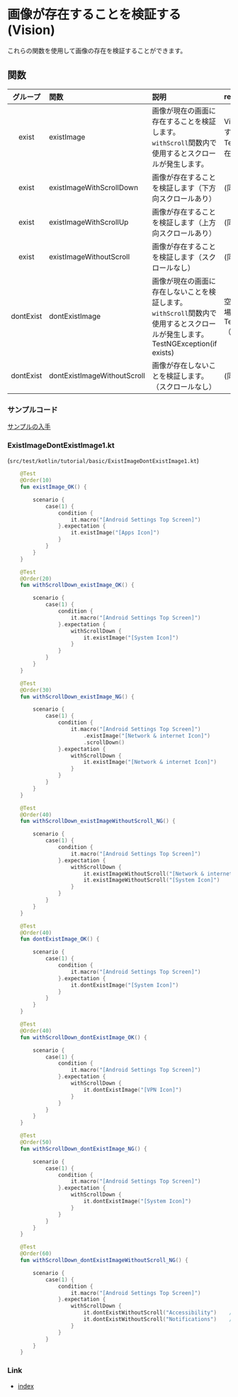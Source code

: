 # 画像が存在することを検証する (Vision)

これらの関数を使用して画像の存在を検証することができます。

## 関数

|   グループ    | 関数                          | 説明                                                                                           | return value                                      |
|:---------:|:----------------------------|:---------------------------------------------------------------------------------------------|:--------------------------------------------------|
|   exist   | existImage                  | 画像が現在の画面に存在することを検証します。<br> `withScroll`関数内で使用するとスクロールが発生します。                                 | VisionElement(存在する場合)<br>TestNGException(存在しない場合) |
|   exist   | existImageWithScrollDown    | 画像が存在することを検証します（下方向スクロールあり）                                                                  | (同上)                                              |
|   exist   | existImageWithScrollUp      | 画像が存在することを検証します（上方向スクロールあり）                                                                  | (同上)                                              |
|   exist   | existImageWithoutScroll     | 画像が存在することを検証します（スクロールなし）                                                                     | (同上)                                              |
| dontExist | dontExistImage              | 画像が現在の画面に存在しないことを検証します。 <br> `withScroll`関数内で使用するとスクロールが発生します。<br>TestNGException(if exists) | 空要素（存在しない場合）<br>TestNGException（存在する場合）　          |
| dontExist | dontExistImageWithoutScroll | 画像が存在しないことを検証します。（スクロールなし）                                                                   | (同上)                                              |

### サンプルコード

[サンプルの入手](../../../getting_samples_ja.md)

### ExistImageDontExistImage1.kt

(`src/test/kotlin/tutorial/basic/ExistImageDontExistImage1.kt`)

```kotlin
    @Test
    @Order(10)
    fun existImage_OK() {

        scenario {
            case(1) {
                condition {
                    it.macro("[Android Settings Top Screen]")
                }.expectation {
                    it.existImage("[Apps Icon]")
                }
            }
        }
    }

    @Test
    @Order(20)
    fun withScrollDown_existImage_OK() {

        scenario {
            case(1) {
                condition {
                    it.macro("[Android Settings Top Screen]")
                }.expectation {
                    withScrollDown {
                        it.existImage("[System Icon]")
                    }
                }
            }
        }
    }

    @Test
    @Order(30)
    fun withScrollDown_existImage_NG() {

        scenario {
            case(1) {
                condition {
                    it.macro("[Android Settings Top Screen]")
                        .existImage("[Network & internet Icon]")
                        .scrollDown()
                }.expectation {
                    withScrollDown {
                        it.existImage("[Network & internet Icon]")
                    }
                }
            }
        }
    }

    @Test
    @Order(40)
    fun withScrollDown_existImageWithoutScroll_NG() {

        scenario {
            case(1) {
                condition {
                    it.macro("[Android Settings Top Screen]")
                }.expectation {
                    withScrollDown {
                        it.existImageWithoutScroll("[Network & internet Icon]")     // OK
                        it.existImageWithoutScroll("[System Icon]")     // NG
                    }
                }
            }
        }
    }

    @Test
    @Order(40)
    fun dontExistImage_OK() {

        scenario {
            case(1) {
                condition {
                    it.macro("[Android Settings Top Screen]")
                }.expectation {
                    it.dontExistImage("[System Icon]")
                }
            }
        }
    }

    @Test
    @Order(40)
    fun withScrollDown_dontExistImage_OK() {

        scenario {
            case(1) {
                condition {
                    it.macro("[Android Settings Top Screen]")
                }.expectation {
                    withScrollDown {
                        it.dontExistImage("[VPN Icon]")
                    }
                }
            }
        }
    }

    @Test
    @Order(50)
    fun withScrollDown_dontExistImage_NG() {

        scenario {
            case(1) {
                condition {
                    it.macro("[Android Settings Top Screen]")
                }.expectation {
                    withScrollDown {
                        it.dontExistImage("[System Icon]")
                    }
                }
            }
        }
    }

    @Test
    @Order(60)
    fun withScrollDown_dontExistImageWithoutScroll_NG() {

        scenario {
            case(1) {
                condition {
                    it.macro("[Android Settings Top Screen]")
                }.expectation {
                    withScrollDown {
                        it.dontExistWithoutScroll("Accessibility")    // OK
                        it.dontExistWithoutScroll("Notifications")    // NG
                    }
                }
            }
        }
    }
```

### Link

- [index](../../../../index_ja.md)


